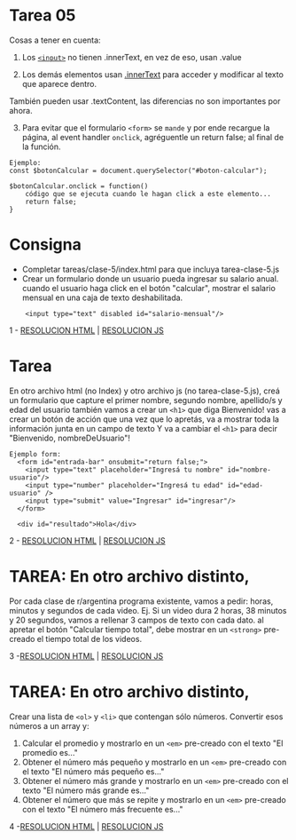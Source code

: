 # Tarea 05

Cosas a tener en cuenta:

1. Los [`<input>`](https:developer.mozilla.org/es/docs/Web/HTML/Elemento/input) no tienen .innerText, en vez de eso, usan .value

2. Los demás elementos usan [.innerText](https:developer.mozilla.org/en-US/docs/Web/API/HTMLElement) para acceder y modificar al texto que aparece dentro.

También pueden usar .textContent, las diferencias no son importantes por ahora.

3. Para evitar que el formulario `<form>` se `mande` y por ende recargue la página,
   al event handler `onclick`, agréguentle un return false; al final de la función.

```
Ejemplo:
const $botonCalcular = document.querySelector("#boton-calcular");

$botonCalcular.onclick = function()
    código que se ejecuta cuando le hagan click a este elemento...
    return false;
}
```

# Consigna

- Completar tareas/clase-5/index.html para que incluya tarea-clase-5.js
- Crear un formulario donde un usuario pueda ingresar su salario anual.
  cuando el usuario haga click en el botón "calcular", mostrar el salario mensual
  en una caja de texto deshabilitada.

```
    <input type="text" disabled id="salario-mensual"/>
```
1 - [RESOLUCION HTML](./tarea01/index.html) | 
[RESOLUCION JS](./tarea01/tarea1.js)

# Tarea
 En otro archivo html (no Index) y otro archivo js (no tarea-clase-5.js),
  creá un formulario que capture el primer nombre, segundo nombre, apellido/s y edad del usuario
  también vamos a crear un `<h1>` que diga Bienvenido!
  vas a crear un botón de acción que una vez que lo apretás, va a
  mostrar toda la información junta en un campo de texto
  Y va a cambiar el `<h1>` para decir "Bienvenido, nombreDeUsuario"!

```
Ejemplo form:
  <form id="entrada-bar" onsubmit="return false;">
    <input type="text" placeholder="Ingresá tu nombre" id="nombre-usuario"/>
    <input type="number" placeholder="Ingresá tu edad" id="edad-usuario" />
    <input type="submit" value="Ingresar" id="ingresar"/>
  </form>

  <div id="resultado">Hola</div>
```

2 - [RESOLUCION HTML](./tarea02/tarea2.html) |
[RESOLUCION JS](./tarea02/tarea2.js)
# TAREA: En otro archivo distinto,
  Por cada clase de r/argentina programa existente, vamos a pedir:
  horas, minutos y segundos de cada video. Ej. Si un video dura
  2 horas, 38 minutos y 20 segundos, vamos a rellenar 3 campos de texto con
  cada dato.
  al apretar el botón "Calcular tiempo total", debe mostrar en un
  `<strong>` pre-creado el tiempo total de los videos.



3 -[RESOLUCION HTML](./tarea03/tarea03.html) |
[RESOLUCION JS](./tarea03/tarea03.js)

# TAREA: En otro archivo distinto,
Crear una lista de `<ol>` y `<li>` que contengan sólo números.
Convertir esos números a un array y:

1.  Calcular el promedio y mostrarlo en un `<em>` pre-creado con el texto "El promedio es..."
2.  Obtener el número más pequeño y mostrarlo en un `<em>` pre-creado con el texto "El número más pequeño es..."
3.  Obtener el número más grande y mostrarlo en un `<em>` pre-creado con el texto "El número más grande es..."
4.  Obtener el número que más se repite y mostrarlo en un `<em>` pre-creado con el texto "El número más frecuente es..."

4 -[RESOLUCION HTML](./tarea04/index.html) |
[RESOLUCION JS](./tarea04/script.js)
